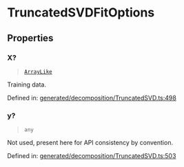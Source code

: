 # TruncatedSVDFitOptions

## Properties

### X?

> [`ArrayLike`](../types/ArrayLike.md)

Training data.

Defined in:  [generated/decomposition/TruncatedSVD.ts:498](https://github.com/transitive-bullshit/scikit-learn-ts/blob/b59c1ff/packages/sklearn/src/generated/decomposition/TruncatedSVD.ts#L498)

### y?

> `any`

Not used, present here for API consistency by convention.

Defined in:  [generated/decomposition/TruncatedSVD.ts:503](https://github.com/transitive-bullshit/scikit-learn-ts/blob/b59c1ff/packages/sklearn/src/generated/decomposition/TruncatedSVD.ts#L503)
